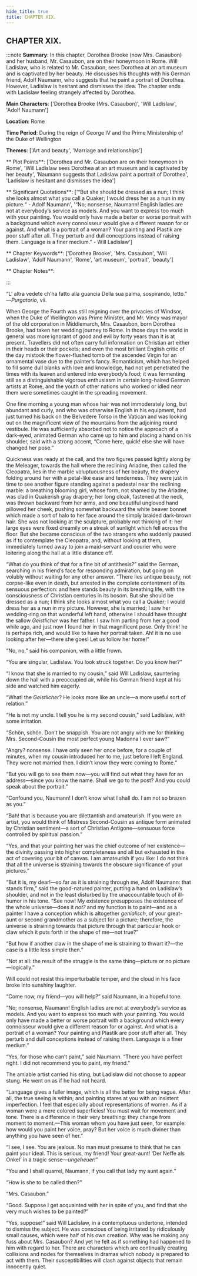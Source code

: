 ```yaml
---
hide_title: true
title: CHAPTER XIX.
---
```

## CHAPTER XIX.
:::note
**Summary**:
In this chapter, Dorothea Brooke (now Mrs. Casaubon) and her husband, Mr. Casaubon, are on their honeymoon in Rome. Will Ladislaw, who is related to Mr. Casaubon, sees Dorothea at an art museum and is captivated by her beauty. He discusses his thoughts with his German friend, Adolf Naumann, who suggests that he paint a portrait of Dorothea. However, Ladislaw is hesitant and dismisses the idea. The chapter ends with Ladislaw feeling strangely affected by Dorothea.

**Main Characters**:
['Dorothea Brooke (Mrs. Casaubon)', 'Will Ladislaw', 'Adolf Naumann']

**Location**:
Rome

**Time Period**:
During the reign of George IV and the Prime Ministership of the Duke of Wellington

**Themes**:
['Art and beauty', 'Marriage and relationships']

** Plot Points**:
['Dorothea and Mr. Casaubon are on their honeymoon in Rome', 'Will Ladislaw sees Dorothea at an art museum and is captivated by her beauty', 'Naumann suggests that Ladislaw paint a portrait of Dorothea', 'Ladislaw is hesitant and dismisses the idea']

** Significant Quotations**:
['“But she should be dressed as a nun; I think she looks almost what you call a Quaker; I would dress her as a nun in my picture.“ - Adolf Naumann', '“No; nonsense, Naumann! English ladies are not at everybody’s service as models. And you want to express too much with your painting. You would only have made a better or worse portrait with a background which every connoisseur would give a different reason for or against. And what is a portrait of a woman? Your painting and Plastik are poor stuff after all. They perturb and dull conceptions instead of raising them. Language is a finer medium.” - Will Ladislaw']

** Chapter Keywords**:
['Dorothea Brooke', 'Mrs. Casaubon', 'Will Ladislaw', 'Adolf Naumann', 'Rome', 'art museum', 'portrait', 'beauty']

** Chapter Notes**:

:::


“L’ altra vedete ch’ha fatto alla guancia Della sua palma, sospirando, letto.” —_Purgatorio_, vii. 

When George the Fourth was still reigning over the privacies of Windsor, when the Duke of Wellington was Prime Minister, and Mr. Vincy was mayor of the old corporation in Middlemarch, Mrs. Casaubon, born Dorothea Brooke, had taken her wedding journey to Rome. In those days the world in general was more ignorant of good and evil by forty years than it is at present. Travellers did not often carry full information on Christian art either in their heads or their pockets; and even the most brilliant English critic of the day mistook the flower-flushed tomb of the ascended Virgin for an ornamental vase due to the painter’s fancy. Romanticism, which has helped to fill some dull blanks with love and knowledge, had not yet penetrated the times with its leaven and entered into everybody’s food; it was fermenting still as a distinguishable vigorous enthusiasm in certain long-haired German artists at Rome, and the youth of other nations who worked or idled near them were sometimes caught in the spreading movement. 

One fine morning a young man whose hair was not immoderately long, but abundant and curly, and who was otherwise English in his equipment, had just turned his back on the Belvedere Torso in the Vatican and was looking out on the magnificent view of the mountains from the adjoining round vestibule. He was sufficiently absorbed not to notice the approach of a dark-eyed, animated German who came up to him and placing a hand on his shoulder, said with a strong accent, “Come here, quick! else she will have changed her pose.” 

Quickness was ready at the call, and the two figures passed lightly along by the Meleager, towards the hall where the reclining Ariadne, then called the Cleopatra, lies in the marble voluptuousness of her beauty, the drapery folding around her with a petal-like ease and tenderness. They were just in time to see another figure standing against a pedestal near the reclining marble: a breathing blooming girl, whose form, not shamed by the Ariadne, was clad in Quakerish gray drapery; her long cloak, fastened at the neck, was thrown backward from her arms, and one beautiful ungloved hand pillowed her cheek, pushing somewhat backward the white beaver bonnet which made a sort of halo to her face around the simply braided dark-brown hair. She was not looking at the sculpture, probably not thinking of it: her large eyes were fixed dreamily on a streak of sunlight which fell across the floor. But she became conscious of the two strangers who suddenly paused as if to contemplate the Cleopatra, and, without looking at them, immediately turned away to join a maid-servant and courier who were loitering along the hall at a little distance off. 

“What do you think of that for a fine bit of antithesis?” said the German, searching in his friend’s face for responding admiration, but going on volubly without waiting for any other answer. “There lies antique beauty, not corpse-like even in death, but arrested in the complete contentment of its sensuous perfection: and here stands beauty in its breathing life, with the consciousness of Christian centuries in its bosom. But she should be dressed as a nun; I think she looks almost what you call a Quaker; I would dress her as a nun in my picture. However, she is married; I saw her wedding-ring on that wonderful left hand, otherwise I should have thought the sallow _Geistlicher_ was her father. I saw him parting from her a good while ago, and just now I found her in that magnificent pose. Only think! he is perhaps rich, and would like to have her portrait taken. Ah! it is no use looking after her—there she goes! Let us follow her home!” 

“No, no,” said his companion, with a little frown. 

“You are singular, Ladislaw. You look struck together. Do you know her?” 

“I know that she is married to my cousin,” said Will Ladislaw, sauntering down the hall with a preoccupied air, while his German friend kept at his side and watched him eagerly. 

“What! the _Geistlicher_? He looks more like an uncle—a more useful sort of relation.” 

“He is not my uncle. I tell you he is my second cousin,” said Ladislaw, with some irritation. 

“Schön, schön. Don’t be snappish. You are not angry with me for thinking Mrs. Second-Cousin the most perfect young Madonna I ever saw?” 

“Angry? nonsense. I have only seen her once before, for a couple of minutes, when my cousin introduced her to me, just before I left England. They were not married then. I didn’t know they were coming to Rome.” 

“But you will go to see them now—you will find out what they have for an address—since you know the name. Shall we go to the post? And you could speak about the portrait.” 

“Confound you, Naumann! I don’t know what I shall do. I am not so brazen as you.” 

“Bah! that is because you are dilettantish and amateurish. If you were an artist, you would think of Mistress Second-Cousin as antique form animated by Christian sentiment—a sort of Christian Antigone—sensuous force controlled by spiritual passion.” 

“Yes, and that your painting her was the chief outcome of her existence—the divinity passing into higher completeness and all but exhausted in the act of covering your bit of canvas. I am amateurish if you like: I do _not_ think that all the universe is straining towards the obscure significance of your pictures.” 

“But it is, my dear!—so far as it is straining through me, Adolf Naumann: that stands firm,” said the good-natured painter, putting a hand on Ladislaw’s shoulder, and not in the least disturbed by the unaccountable touch of ill-humor in his tone. “See now! My existence presupposes the existence of the whole universe—does it _not?_ and my function is to paint—and as a painter I have a conception which is altogether _genialisch_, of your great-aunt or second grandmother as a subject for a picture; therefore, the universe is straining towards that picture through that particular hook or claw which it puts forth in the shape of me—not true?” 

“But how if another claw in the shape of me is straining to thwart it?—the case is a little less simple then.” 

“Not at all: the result of the struggle is the same thing—picture or no picture—logically.” 

Will could not resist this imperturbable temper, and the cloud in his face broke into sunshiny laughter. 

“Come now, my friend—you will help?” said Naumann, in a hopeful tone. 

“No; nonsense, Naumann! English ladies are not at everybody’s service as models. And you want to express too much with your painting. You would only have made a better or worse portrait with a background which every connoisseur would give a different reason for or against. And what is a portrait of a woman? Your painting and Plastik are poor stuff after all. They perturb and dull conceptions instead of raising them. Language is a finer medium.” 

“Yes, for those who can’t paint,” said Naumann. “There you have perfect right. I did not recommend you to paint, my friend.” 

The amiable artist carried his sting, but Ladislaw did not choose to appear stung. He went on as if he had not heard. 

“Language gives a fuller image, which is all the better for being vague. After all, the true seeing is within; and painting stares at you with an insistent imperfection. I feel that especially about representations of women. As if a woman were a mere colored superficies! You must wait for movement and tone. There is a difference in their very breathing: they change from moment to moment.—This woman whom you have just seen, for example: how would you paint her voice, pray? But her voice is much diviner than anything you have seen of her.” 

“I see, I see. You are jealous. No man must presume to think that he can paint your ideal. This is serious, my friend! Your great-aunt! ‘Der Neffe als Onkel’ in a tragic sense—_ungeheuer!_” 

“You and I shall quarrel, Naumann, if you call that lady my aunt again.” 

“How is she to be called then?” 

“Mrs. Casaubon.” 

“Good. Suppose I get acquainted with her in spite of you, and find that she very much wishes to be painted?” 

“Yes, suppose!” said Will Ladislaw, in a contemptuous undertone, intended to dismiss the subject. He was conscious of being irritated by ridiculously small causes, which were half of his own creation. Why was he making any fuss about Mrs. Casaubon? And yet he felt as if something had happened to him with regard to her. There are characters which are continually creating collisions and nodes for themselves in dramas which nobody is prepared to act with them. Their susceptibilities will clash against objects that remain innocently quiet. 


